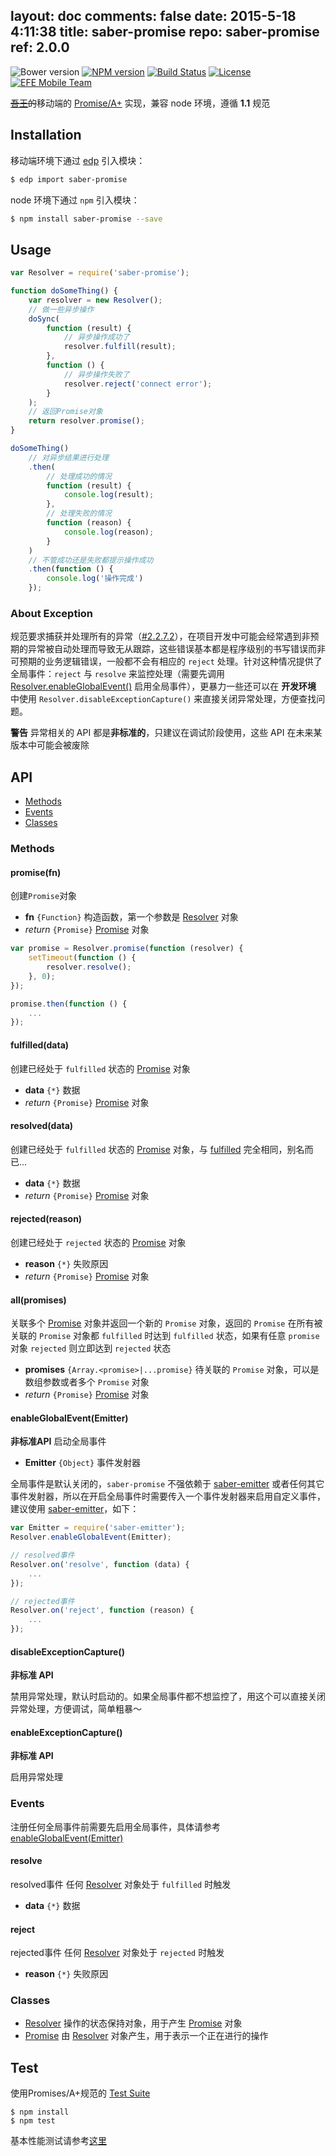 layout: doc
comments: false
date: 2015-5-18 4:11:38
title: saber-promise
repo: saber-promise
ref: 2.0.0
---

![Bower version](https://img.shields.io/bower/v/saber-promise.svg?style=flat-square) [![NPM version](https://img.shields.io/npm/v/saber-promise.svg?style=flat-square)](https://npmjs.org/package/saber-promise) [![Build Status](https://img.shields.io/travis/ecomfe/saber-promise.svg?style=flat-square)](https://travis-ci.org/ecomfe/saber-promise) [![License](https://img.shields.io/npm/l/saber-promise.svg?style=flat-square)](./LICENSE) [![EFE Mobile Team](https://img.shields.io/badge/EFE-Mobile_Team-blue.svg?style=flat-square)](http://efe.baidu.com)

<del><a href="http://baike.baidu.com/view/8420590.htm" target="_blank">吾王</a>的</del>移动端的 [Promise/A+](http://promises-aplus.github.io/promises-spec/) 实现，兼容 node 环境，遵循 **1.1** 规范

## Installation

移动端环境下通过 [edp](https://github.com/ecomfe/edp) 引入模块：

```sh
$ edp import saber-promise
```

node 环境下通过 `npm` 引入模块：

```sh
$ npm install saber-promise --save
```

## Usage

```js
var Resolver = require('saber-promise');

function doSomeThing() {
    var resolver = new Resolver();
    // 做一些异步操作
    doSync(
        function (result) {
            // 异步操作成功了
            resolver.fulfill(result);
        },
        function () {
            // 异步操作失败了
            resolver.reject('connect error');
        }
    );
    // 返回Promise对象
    return resolver.promise();
}

doSomeThing()
    // 对异步结果进行处理
    .then(
        // 处理成功的情况
        function (result) {
            console.log(result);
        },
        // 处理失败的情况
        function (reason) {
            console.log(reason);
        }
    )
    // 不管成功还是失败都提示操作成功
    .then(function () {
        console.log('操作完成')
    });
```

### About Exception

规范要求捕获并处理所有的异常（[#2.2.7.2](http://promisesaplus.com/#point-50)），在项目开发中可能会经常遇到非预期的异常被自动处理而导致无从跟踪，这些错误基本都是程序级别的书写错误而非可预期的业务逻辑错误，一般都不会有相应的 `reject` 处理。针对这种情况提供了全局事件：`reject` 与 `resolve` 来监控处理（需要先调用 [Resolver.enableGlobalEvent()](#enableglobaleventemitter) 启用全局事件），更暴力一些还可以在 **开发环境** 中使用 `Resolver.disableExceptionCapture()` 来直接关闭异常处理，方便查找问题。

**警告** 异常相关的 API 都是**非标准的**，只建议在调试阶段使用，这些 API 在未来某版本中可能会被废除

## API

* [Methods](#methods)
* [Events](#events)
* [Classes](#classes)

### Methods

#### promise(fn)

创建`Promise`对象

* **fn** `{Function}` 构造函数，第一个参数是 [Resolver](doc/resolver.html) 对象
* _return_ `{Promise}` [Promise](doc/promise.html) 对象

```js
var promise = Resolver.promise(function (resolver) {
    setTimeout(function () {
        resolver.resolve();
    }, 0);
});

promise.then(function () {
    ...
});
```

#### fulfilled(data)

创建已经处于 `fulfilled` 状态的 [Promise](doc/promise.html) 对象

* **data** `{*}` 数据
* _return_ `{Promise}` [Promise](doc/promise.html) 对象

#### resolved(data)

创建已经处于 `fulfilled` 状态的 [Promise](doc/promise.html) 对象，与 [fulfilled](#fulfilleddata) 完全相同，别名而已...

* **data** `{*}` 数据
* _return_ `{Promise}` [Promise](doc/promise.html) 对象

#### rejected(reason)

创建已经处于 `rejected` 状态的 [Promise](doc/promise.html) 对象

* **reason** `{*}` 失败原因
* _return_ `{Promise}` [Promise](doc/promise.html) 对象

#### all(promises)

关联多个 [Promise](doc/promise.html) 对象并返回一个新的 `Promise` 对象，返回的 `Promise` 在所有被关联的 `Promise` 对象都 `fulfilled` 时达到 `fulfilled` 状态，如果有任意 `promise` 对象 `rejected` 则立即达到 `rejected` 状态

* **promises** `{Array.<promise>|...promise}` 待关联的 `Promise` 对象，可以是数组参数或者多个 `Promise` 对象
* _return_ `{Promise}` [Promise](doc/promise.html) 对象

#### enableGlobalEvent(Emitter)

**非标准API** 启动全局事件

* **Emitter** `{Object}` 事件发射器

全局事件是默认关闭的，`saber-promise` 不强依赖于 [saber-emitter](https://github.com/ecomfe/saber-emitter) 或者任何其它事件发射器，所以在开启全局事件时需要传入一个事件发射器来启用自定义事件，建议使用 [saber-emitter](https://github.com/ecomfe/saber-emitter)，如下：

```js
var Emitter = require('saber-emitter');
Resolver.enableGlobalEvent(Emitter);

// resolved事件
Resolver.on('resolve', function (data) {
    ...
});

// rejected事件
Resolver.on('reject', function (reason) {
    ...
});
```

#### disableExceptionCapture()

**非标准 API**

禁用异常处理，默认时启动的。如果全局事件都不想监控了，用这个可以直接关闭异常处理，方便调试，简单粗暴～

#### enableExceptionCapture()

**非标准 API**

启用异常处理

### Events

注册任何全局事件前需要先启用全局事件，具体请参考 [enableGlobalEvent(Emitter)](#enableglobaleventemitter)

#### resolve

resolved事件 任何 [Resolver](doc/resolver.html) 对象处于 `fulfilled` 时触发

* **data** `{*}` 数据

#### reject

rejected事件 任何 [Resolver](doc/resolver.html) 对象处于 `rejected` 时触发

* **reason** `{*}` 失败原因

### Classes

* [Resolver](doc/resolver.html) 操作的状态保持对象，用于产生 [Promise](promise.html) 对象
* [Promise](doc/promise.html) 由 [Resolver](resolver.html) 对象产生，用于表示一个正在进行的操作

## Test

使用Promises/A+规范的 [Test Suite](https://github.com/promises-aplus/promises-tests)

    $ npm install
    $ npm test

基本性能测试请参考[这里](https://github.com/treelite/promise-perf-tests)